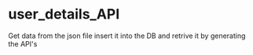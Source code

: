 # user_details_API
Get data from the json file insert it into the DB and retrive it by generating the API's
